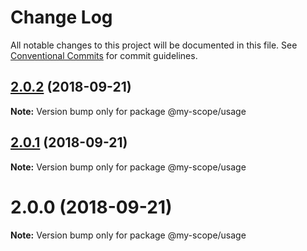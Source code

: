 # Change Log

All notable changes to this project will be documented in this file.
See [Conventional Commits](https://conventionalcommits.org) for commit guidelines.

<a name="2.0.2"></a>
## [2.0.2](https://github.com/jovankrunic/lerna-conventional-commits-example/compare/@my-scope/usage@2.0.1...@my-scope/usage@2.0.2) (2018-09-21)




**Note:** Version bump only for package @my-scope/usage

<a name="2.0.1"></a>
## [2.0.1](https://github.com/jovankrunic/lerna-conventional-commits-example/compare/@my-scope/usage@2.0.0...@my-scope/usage@2.0.1) (2018-09-21)




**Note:** Version bump only for package @my-scope/usage

<a name="2.0.0"></a>
# 2.0.0 (2018-09-21)

**Note:** Version bump only for package @my-scope/usage
